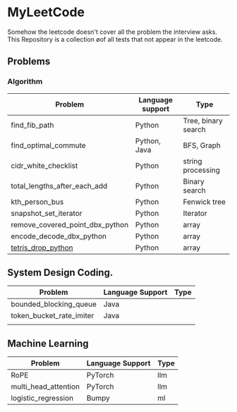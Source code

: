 # MyLeetCode
Somehow the leetcode doesn't cover all the problem the interview asks. This Repository is a collection øof all tests that not appear in the leetcode. 

## Problems

### Algorithm

| Problem                      | Language support | Type                |
| ---------------------------- | ---------------- | ------------------- |
| find_fib_path               | Python          | Tree, binary search |
| find_optimal_commute        | Python, Java    | BFS, Graph         |
| cidr_white_checklist        | Python          | string processing  |
| total_lengths_after_each_add| Python          | Binary search      |
| kth_person_bus             | Python          | Fenwick tree       |
| snapshot_set_iterator       | Python          | Iterator           |
| remove_covered_point_dbx_python | Python      | array             |
| encode_decode_dbx_python      | Python        | array             |
| [tetris_drop_python](https://github.com/58191554/MyLeetCode/tree/main/src/tetris_drop_python) | Python | array |

## System Design Coding.

| Problem                  | Language Support | Type |
| ------------------------ | ---------------- | ---- |
| bounded_blocking_queue   | Java             |      |
| token_bucket_rate_imiter | Java             |      |
|                          |                  |      |

 ## Machine Learning

| Problem              | Language Support | Type |
| -------------------- | ---------------- | ---- |
| RoPE                 | PyTorch          | llm  |
| multi_head_attention | PyTorch          | llm  |
| logistic_regression  | Bumpy            | ml   |

